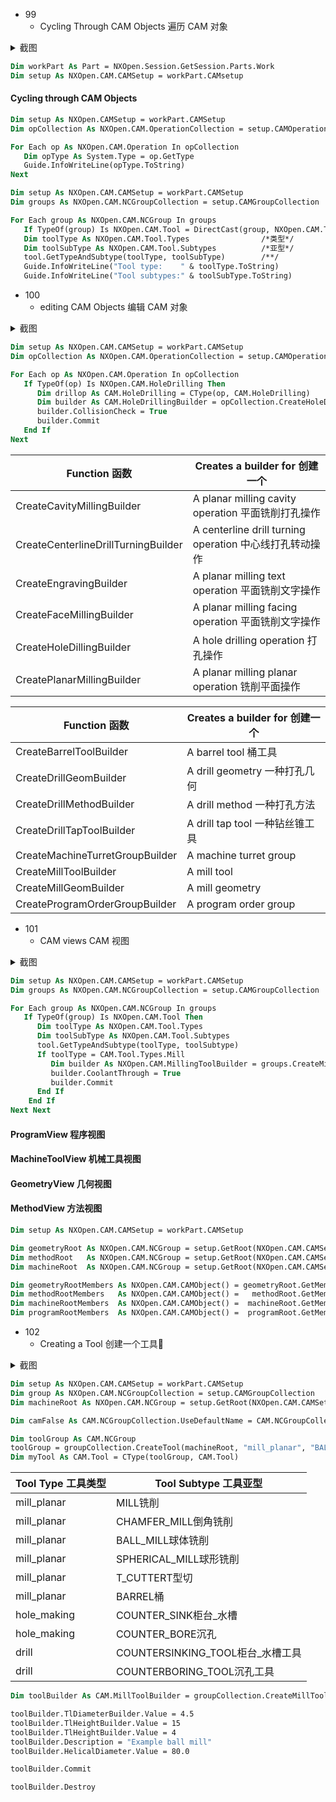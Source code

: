- 99
  - Cycling Through CAM Objects 遍历 CAM 对象
<details>
<summary> 截图 </summary>

![6531697786983_ pic_hd](https://github.com/ChenxingWang93/Using-NX-Open-to-Improve-Workflows/assets/31954987/96743e54-49c0-4c4f-8893-003a4a25c9af)
</details>

``` vb
Dim workPart As Part = NXOpen.Session.GetSession.Parts.Work
Dim setup As NXOpen.CAM.CAMSetup = workPart.CAMsetup
```

#### Cycling through CAM Objects

``` vb
Dim setup As NXOpen.CAMSetup = workPart.CAMSetup
Dim opCollection As NXOpen.CAM.OperationCollection = setup.CAMOperationCollection

For Each op As NXOpen.CAM.Operation In opCollection
   Dim opType As System.Type = op.GetType
   Guide.InfoWriteLine(opType.ToString)
Next
```

``` vb
Dim setup As NXOpen.CAM.CAMSetup = workPart.CAMSetup
Dim groups As NXOpen.CAM.NCGroupCollection = setup.CAMGroupCollection

For Each group As NXOpen.CAM.NCGroup In groups
   If TypeOf(group) Is NXOpen.CAM.Tool = DirectCast(group, NXOpen.CAM.Tool)
   Dim toolType As NXOpen.CAM.Tool.Types                /*类型*/
   Dim toolSubType As NXOpen.CAM.Tool.Subtypes          /*亚型*/
   tool.GetTypeAndSubtype(toolType, toolSubType)        /**/
   Guide.InfoWriteLine("Tool type:    " & toolType.ToString)
   Guide.InfoWriteLine("Tool subtypes:" & toolSubType.ToString)
```

- 100
  - editing CAM Objects 编辑 CAM 对象
<details>
<summary> 截图 </summary>
  
![6541697786989_ pic_hd](https://github.com/ChenxingWang93/Using-NX-Open-to-Improve-Workflows/assets/31954987/7e46ddc2-d639-4427-965b-6f08ce95b085)
</details>

``` vb
Dim setup As NXOpen.CAM.CAMSetup = workPart.CAMSetup
Dim opCollection As NXOpen.CAM.OperationCollection = setup.CAMOperationCollection

For Each op As NXOpen.CAM.Operation In opCollection
   If TypeOf(op) Is NXOpen.CAM.HoleDrilling Then
      Dim drillop As CAM.HoleDrilling = CType(op, CAM.HoleDrilling)
      Dim builder As CAM.HoleDrillingBuilder = opCollection.CreateHoleDrillingBuilder(drillop)
      builder.CollisionCheck = True
      builder.Commit
   End If
Next
```

|Function 函数|Creates a builder for 创建一个|
|-------------|-----------------------------|
|CreateCavityMillingBuilder          |A planar milling cavity operation 平面铣削打孔操作     |
|CreateCenterlineDrillTurningBuilder |A centerline drill turning operation 中心线打孔转动操作|
|CreateEngravingBuilder              |A planar milling text operation 平面铣削文字操作       |
|CreateFaceMillingBuilder            |A planar milling facing operation 平面铣削文字操作     |
|CreateHoleDillingBuilder            |A hole drilling operation 打孔操作                    |
|CreatePlanarMillingBuilder          |A planar milling planar operation 铣削平面操作         |


|Function 函数|Creates a builder for 创建一个|
|-------------|-----------------------------|
|CreateBarrelToolBuilder|A barrel tool 桶工具|
|CreateDrillGeomBuilder |A drill geometry 一种打孔几何|
|CreateDrillMethodBuilder|A drill method  一种打孔方法|
|CreateDrillTapToolBuilder|A drill tap tool 一种钻丝锥工具|
|CreateMachineTurretGroupBuilder|A machine turret group|
|CreateMillToolBuilder|A mill tool|
|CreateMillGeomBuilder|A mill geometry|
|CreateProgramOrderGroupBuilder|A program order group|


- 101
  - CAM views CAM 视图
<details>
<summary> 截图 </summary>

![6551697786995_ pic_hd](https://github.com/ChenxingWang93/Using-NX-Open-to-Improve-Workflows/assets/31954987/675db386-be45-4e1f-b0c3-a7ea43625835)
</details>

``` vb
Dim setup As NXOpen.CAM.CAMSetup = workPart.CAMSetup
Dim groups As NXOpen.CAM.NCGroupCollection = setup.CAMGroupCollection

For Each group As NXOpen.CAM.NCGroup In groups
   If TypeOf(group) Is NXOpen.CAM.Tool Then
      Dim toolType As NXOpen.CAM.Tool.Types
      Dim toolSubType As NXOpen.CAM.Tool.Subtypes
      tool.GetTypeAndSubtype(toolType, toolSubtype)
      If toolType = CAM.Tool.Types.Mill
         Dim builder As NXOpen.CAM.MillingToolBuilder = groups.CreateMillToolBuilder(tool)
         builder.CoolantThrough = True
         builder.Commit
      End If
    End If
Next Next
```

#### ProgramView 程序视图

#### MachineToolView 机械工具视图

#### GeometryView 几何视图

#### MethodView 方法视图

``` vb
Dim setup As NXOpen.CAM.CAMSetup = workPart.CAMSetup

Dim geometryRoot As NXOpen.CAM.NCGroup = setup.GetRoot(NXOpen.CAM.CAMSetup.View.Geometry)
Dim methodRoot   As NXOpen.CAM.NCGroup = setup.GetRoot(NXOpen.CAM.CAMSetup.View.MachineMethod)
Dim machineRoot  As NXOpen.CAM.NCGroup = setup.GetRoot(NXOpen.CAM.CAMSetup.View.ProgramOrder)

Dim geometryRootMembers As NXOpen.CAM.CAMObject() = geometryRoot.GetMembers
Dim methodRootMembers   As NXOpen.CAM.CAMObject() =   methodRoot.GetMembers
Dim machineRootMembers  As NXOpen.CAM.CAMObject() =  machineRoot.GetMembers
Dim programRootMembers  As NXOpen.CAM.CAMObject() =  programRoot.GetMembers
```

- 102
  - Creating a Tool 创建一个工具🔧
<details>
<summary> 截图 </summary>

![6561697787001_ pic_hd](https://github.com/ChenxingWang93/Using-NX-Open-to-Improve-Workflows/assets/31954987/61d9e88a-6203-4f20-9859-70b86613ee74)
</details>

``` vb
Dim setup As NXOpen.CAM.CAMSetup = workPart.CAMSetup
Dim group As NXOpen.CAM.NCGroupCollection = setup.CAMGroupCollection
Dim machineRoot As NXOpen.CAM.NCGroup = setup.GetRoot(NXOpen.CAM.CAMSetup.View.MachineTool)

Dim camFalse As CAM.NCGroupCollection.UseDefaultName = CAM.NCGroupCollection.UseDefaultName.False

Dim toolGroup As CAM.NCGroup
toolGroup = groupCollection.CreateTool(machineRoot, "mill_planar", "BALL_MILL", camFalse, "T24")
Dim myTool As CAM.Tool = CType(toolGroup, CAM.Tool)
```

|Tool Type 工具类型|Tool Subtype 工具亚型          |
|-----------------|-----------------------------|
|mill_planar      |MILL铣削                      |
|mill_planar      |CHAMFER_MILL倒角铣削           |
|mill_planar      |BALL_MILL球体铣削              |
|mill_planar      |SPHERICAL_MILL球形铣削         |
|mill_planar      |T_CUTTERT型切                 |
|mill_planar      |BARREL桶                      |
|hole_making      |COUNTER_SINK柜台_水槽          |
|hole_making      |COUNTER_BORE沉孔              |
|drill            |COUNTERSINKING_TOOL柜台_水槽工具|
|drill            |COUNTERBORING_TOOL沉孔工具     |

``` vb
Dim toolBuilder As CAM.MillToolBuilder = groupCollection.CreateMillToolBuilder(myTool)

toolBuilder.TlDiameterBuilder.Value = 4.5
toolBuilder.TlHeightBuilder.Value = 15
toolBuilder.TlHeightBuilder.Value = 4
toolBuilder.Description = "Example ball mill"
toolBuilder.HelicalDiameter.Value = 80.0

toolBuilder.Commit

toolBuilder.Destroy
```
